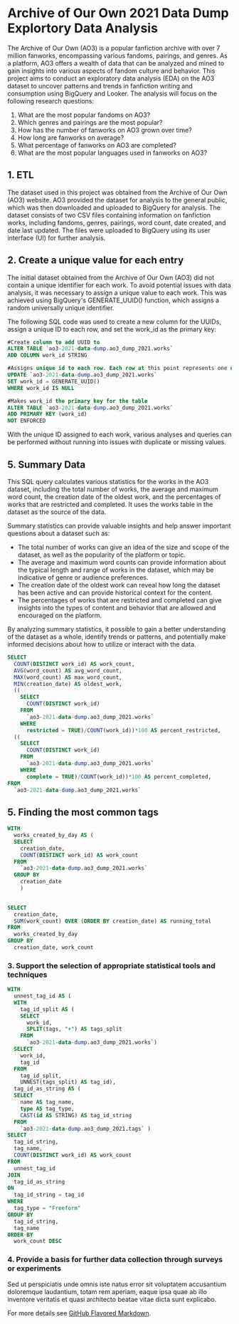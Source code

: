 # Archive of Our Own 2021 Data Dump Explortory Data Analysis 
The Archive of Our Own (AO3) is a popular fanfiction archive with over 7 million fanworks, encompassing various fandoms, pairings, and genres. As a platform, AO3 offers a wealth of data that can be analyzed and mined to gain insights into various aspects of fandom culture and behavior.
This project aims to conduct an exploratory data analysis (EDA) on the AO3 dataset to uncover patterns and trends in fanfiction writing and consumption using BigQuery and Looker. The analysis will focus on the following research questions:
1. What are the most popular fandoms on AO3?
2. Which genres and pairings are the most popular?
3. How has the number of fanworks on AO3 grown over time?
4. How long are fanworks on average?
5. What percentage of fanworks on AO3 are completed?
6. What are the most popular languages used in fanworks on AO3? 

## 1. ETL 

The dataset used in this project was obtained from the Archive of Our Own (AO3) website. AO3 provided the dataset for analysis to the general public, which was then downloaded and uploaded to BigQuery for analysis. The dataset consists of two CSV files containing information on fanfiction works, including fandoms, genres, pairings, word count, date created, and date last updated. The files were uploaded to BigQuery using its user interface (UI) for further analysis.


## 2. Create a unique value for each entry

The initial dataset obtained from the Archive of Our Own (AO3) did not contain a unique identifier for each work. To avoid potential issues with data analysis, it was necessary to assign a unique value to each work. This was achieved using BigQuery's GENERATE_UUID() function, which assigns a random universally unique identifier.

The following SQL code was used to create a new column for the UUIDs, assign a unique ID to each row, and set the work_id as the primary key:


``` SQL
#Create column to add UUID to 
ALTER TABLE `ao3-2021-data-dump.ao3_dump_2021.works`
ADD COLUMN work_id STRING

#Assigns unique id to each row. Each row at this point represents one unique work
UPDATE `ao3-2021-data-dump.ao3_dump_2021.works`
SET work_id = GENERATE_UUID()
WHERE work_id IS NULL

#Makes work_id the primary key for the table 
ALTER TABLE `ao3-2021-data-dump.ao3_dump_2021.works`
ADD PRIMARY KEY (work_id)
NOT ENFORCED


```

With the unique ID assigned to each work, various analyses and queries can be performed without running into issues with duplicate or missing values. 


## 5. Summary Data

This SQL query calculates various statistics for the works in the AO3 dataset, including the total number of works, the average and maximum word count, the creation date of the oldest work, and the percentages of works that are restricted and completed. It uses the works table in the dataset as the source of the data.

Summary statistics can provide valuable insights and help answer important questions about a dataset such as:

* The total number of works can give an idea of the size and scope of the dataset, as well as the popularity of the platform or topic.
* The average and maximum word counts can provide information about the typical length and range of works in the dataset, which may be indicative of genre or audience preferences.
* The creation date of the oldest work can reveal how long the dataset has been active and can provide historical context for the content.
* The percentages of works that are restricted and completed can give insights into the types of content and behavior that are allowed and encouraged on the platform.

By analyzing summary statistics, it possible to gain a better understanding of the dataset as a whole, identify trends or patterns, and potentially make informed decisions about how to utilize or interact with the data.

``` SQL
SELECT
  COUNT(DISTINCT work_id) AS work_count,
  AVG(word_count) AS avg_word_count,
  MAX(word_count) AS max_word_count,
  MIN(creation_date) AS oldest_work,
  ((
    SELECT
      COUNT(DISTINCT work_id)
    FROM
      `ao3-2021-data-dump.ao3_dump_2021.works`
    WHERE
      restricted = TRUE)/COUNT(work_id))*100 AS percent_restricted,
  ((
    SELECT
      COUNT(DISTINCT work_id)
    FROM
      `ao3-2021-data-dump.ao3_dump_2021.works`
    WHERE
      complete = TRUE)/COUNT(work_id))*100 AS percent_completed,
FROM
  `ao3-2021-data-dump.ao3_dump_2021.works`
 ```

## 5. Finding the most common tags

```SQL
WITH
  works_created_by_day AS (
  SELECT
    creation_date,
    COUNT(DISTINCT work_id) AS work_count
  FROM
    `ao3-2021-data-dump.ao3_dump_2021.works`
  GROUP BY
    creation_date
    )

  
SELECT
  creation_date,
  SUM(work_count) OVER (ORDER BY creation_date) AS running_total
FROM
  works_created_by_day
GROUP BY
  creation_date, work_count

```

### 3. Support the selection of appropriate statistical tools and techniques

``` SQL
WITH
  unnest_tag_id AS (
  WITH
    tag_id_split AS (
    SELECT
      work_id,
      SPLIT(tags, "+") AS tags_split
    FROM
      `ao3-2021-data-dump.ao3_dump_2021.works`)
  SELECT
    work_id,
    tag_id
  FROM
    tag_id_split,
    UNNEST(tags_split) AS tag_id),
  tag_id_as_string AS (
  SELECT
    name AS tag_name,
    type AS tag_type,
    CAST(id AS STRING) AS tag_id_string
  FROM
    `ao3-2021-data-dump.ao3_dump_2021.tags` )
SELECT
  tag_id_string,
  tag_name,
  COUNT(DISTINCT work_id) AS work_count
FROM
  unnest_tag_id
JOIN
  tag_id_as_string
ON
  tag_id_string = tag_id
WHERE
  tag_type = "Freeform"
GROUP BY
  tag_id_string,
  tag_name
ORDER BY
  work_count DESC
```
### 4. Provide a basis for further data collection through surveys or experiments

Sed ut perspiciatis unde omnis iste natus error sit voluptatem accusantium doloremque laudantium, totam rem aperiam, eaque ipsa quae ab illo inventore veritatis et quasi architecto beatae vitae dicta sunt explicabo. 

For more details see [GitHub Flavored Markdown](https://guides.github.com/features/mastering-markdown/).
